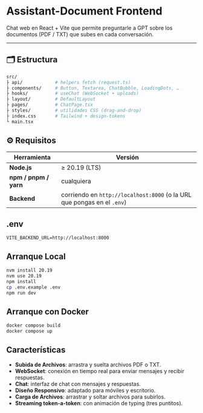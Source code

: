 # Assistant-Document **Frontend**

Chat web en React + Vite que permite preguntarle a GPT sobre los documentos (PDF / TXT) que subes en cada conversación.

---

## 🗂 Estructura
```bash
src/
├ api/            # helpers fetch (request.ts)
├ components/     # Button, Textarea, ChatBubble, LoadingDots, …
├ hooks/          # useChat (WebSocket + uploads)
├ layout/         # DefaultLayout
├ pages/          # ChatPage.tsx
├ styles/         # utilidades CSS (drag-and-drop)
├ index.css       # Tailwind + design-tokens
└ main.tsx
```

## ⚙️ Requisitos

| Herramienta | Versión |
| ----------- | ------- |
| **Node.js** | ≥ 20.19 (LTS) |
| **npm / pnpm / yarn** | cualquiera |
| **Backend** | corriendo en `http://localhost:8000` (o la URL que pongas en el `.env`) |


## .env
```env
VITE_BACKEND_URL=http://localhost:8000
```

## Arranque Local
```bash
nvm install 20.19
nvm use 20.19
npm install
cp .env.example .env
npm run dev
```

## Arranque con Docker
```bash
docker compose build
docker compose up
```

## Características
- **Subida de Archivos**: arrastra y suelta archivos PDF o TXT.
- **WebSocket**: conexión en tiempo real para enviar mensajes y recibir respuestas.
- **Chat**: interfaz de chat con mensajes y respuestas.
- **Diseño Responsivo**: adaptado para móviles y escritorio.
- **Carga de Archivos**: arrastrar y soltar archivos para subirlos.
- **Streaming token-a-token**: con animación de typing (tres puntitos).